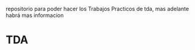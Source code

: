 repositorio para poder hacer los Trabajos Practicos de tda, mas adelante habrá mas informacion
# TDA
